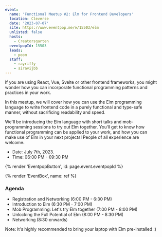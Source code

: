 ```yaml
---
event:
  name: 'Functional Meetup #2: Elm for Frontend Developers'
  location: Cleverse
  date: '2023-07-07'
  site: https://www.eventpop.me/e/15503/elm
  unlisted: false
  hosts:
    - Creatorsgarten
  eventpopId: 15503
  leads:
    - poom
  staff:
    - rayriffy
    - siravijbb
---
```


If you are using React, Vue, Svelte or other frontend frameworks, you might wonder how you can incorporate functional programming patterns and practices in your work.

In this meetup, we will cover how you can use the Elm programming language to write frontend code in a purely functional and type-safe manner, without sacrificing readability and speed.

We'll be introducing the Elm language with short talks and mob-programming sessions to try out Elm together. You'll get to know how functional programming can be applied to your work, and how you can make use of Elm in your next projects! People of all experience are welcome.

- Date: July 7th, 2023.
- Time: 06:00 PM - 09:30 PM

{% render 'EventpopButton', id: page.event.eventpopId %}

{% render 'EventBox', name: ref %}

### Agenda

- Registration and Networking (6:00 PM - 6:30 PM)
- Introduction to Elm (6:30 PM - 7:00 PM)
- Mob Programming: Let's try Elm together (7:00 PM - 8:00 PM)
- Unlocking the Full Potential of Elm (8:00 PM - 8:30 PM)
- Networking (8:30 onwards)

Note: It's highly recommended to bring your laptop with Elm pre-installed :)
